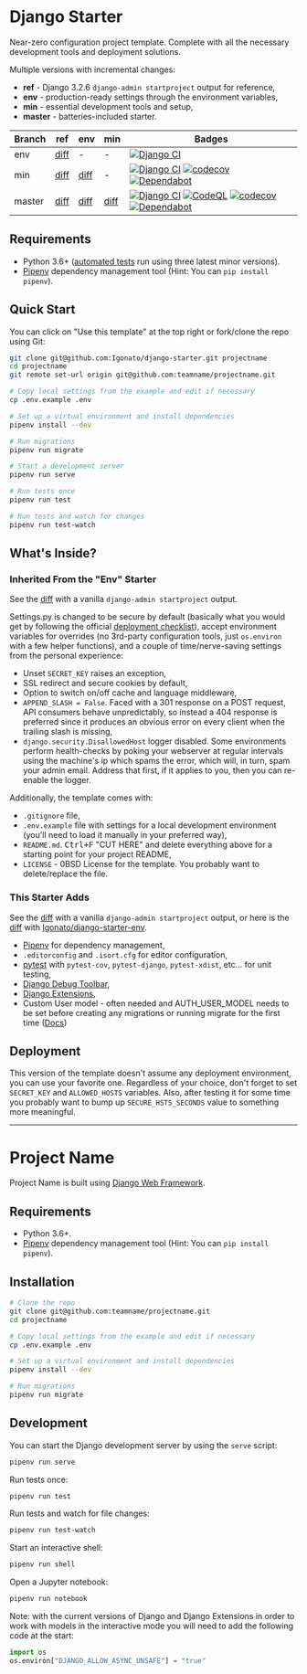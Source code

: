 # Django Starter

Near-zero configuration project template. Complete with all the necessary
development tools and deployment solutions.

Multiple versions with incremental changes:

-   **ref** - Django 3.2.6 `django-admin startproject` output for reference,
-   **env** - production-ready settings through the environment variables,
-   **min** - essential development tools and setup,
-   **master** - batteries-included starter.

| Branch | ref                | env                | min                | Badges                                                                                                                                                                                                                                                                                                                                                                                                                                                                       |
| ------ | ------------------ | ------------------ | ------------------ | ---------------------------------------------------------------------------------------------------------------------------------------------------------------------------------------------------------------------------------------------------------------------------------------------------------------------------------------------------------------------------------------------------------------------------------------------------------------------------- |
| env    | [diff][ref_env]    | -                  | -                  | [![Django CI](https://github.com/Igonato/django-starter-env/actions/workflows/django.yml/badge.svg)][env_ci]                                                                                                                                                                                                                                                                                                                                                                 |
| min    | [diff][ref_min]    | [diff][env_min]    | -                  | [![Django CI](https://github.com/Igonato/django-starter-min/actions/workflows/django.yml/badge.svg)][min_ci] [![codecov](https://codecov.io/gh/Igonato/django-starter-min/branch/master/graph/badge.svg?token=fwKGZIYWoL)](https://codecov.io/gh/Igonato/django-starter-min) [![Dependabot](https://api.dependabot.com/badges/status?host=github&repo=Igonato/django-starter-min)](#)                                                                                        |
| master | [diff][ref_master] | [diff][env_master] | [diff][min_master] | [![Django CI](https://github.com/Igonato/django-starter/actions/workflows/django.yml/badge.svg)][ci] [![CodeQL](https://github.com/Igonato/django-starter/actions/workflows/codeql-analysis.yml/badge.svg)][ql] [![codecov](https://codecov.io/gh/Igonato/django-starter/branch/master/graph/badge.svg?token=sjg69emIfX)](https://codecov.io/gh/Igonato/django-starter) [![Dependabot](https://api.dependabot.com/badges/status?host=github&repo=Igonato/django-starter)](#) |

[ref_env]: https://github.com/Igonato/django-starter/compare/ref...env
[ref_min]: https://github.com/Igonato/django-starter/compare/ref...min
[ref_master]: https://github.com/Igonato/django-starter/compare/ref...master
[env_min]: https://github.com/Igonato/django-starter/compare/env...min
[env_master]: https://github.com/Igonato/django-starter/compare/env...master
[min_master]: https://github.com/Igonato/django-starter/compare/min...master
[env_ci]: https://github.com/Igonato/django-starter-env/actions/workflows/django.yml
[min_ci]: https://github.com/Igonato/django-starter-min/actions/workflows/django.yml
[ci]: https://github.com/Igonato/django-starter/actions/workflows/django.yml
[ql]: https://github.com/Igonato/django-starter/actions/workflows/codeql-analysis.yml

## Requirements

-   Python 3.6+ ([automated tests][ci] run using three latest minor versions).
-   [Pipenv] dependency management tool (Hint: You can `pip install pipenv`).

[pipenv]: https://pipenv.pypa.io/en/latest/

## Quick Start

You can click on "Use this template" at the top right or fork/clone the repo
using Git:

```bash
git clone git@github.com:Igonato/django-starter.git projectname
cd projectname
git remote set-url origin git@github.com:teamname/projectname.git

# Copy local settings from the example and edit if necessary
cp .env.example .env

# Set up a virtual environment and install dependencies
pipenv install --dev

# Run migrations
pipenv run migrate

# Start a development server
pipenv run serve

# Run tests once
pipenv run test

# Run tests and watch for changes
pipenv run test-watch
```

## What's Inside?

### Inherited From the "Env" Starter

See the [diff][ref_env] with a vanilla `django-admin startproject` output.

Settings.py is changed to be secure by default (basically what you would
get by following the official [deployment checklist]), accept environment
variables for overrides (no 3rd-party configuration tools, just `os.environ`
with a few helper functions), and a couple of time/nerve-saving settings from
the personal experience:

-   Unset `SECRET_KEY` raises an exception,
-   SSL redirect and secure cookies by default,
-   Option to switch on/off cache and language middleware,
-   `APPEND_SLASH = False`. Faced with a 301 response on a POST request, API
    consumers behave unpredictably, so instead a 404 response is preferred
    since it produces an obvious error on every client when the trailing slash
    is missing,
-   `django.security.DisallowedHost` logger disabled. Some environments perform
    health-checks by poking your webserver at regular intervals using the
    machine's ip which spams the error, which will, in turn, spam your admin
    email. Address that first, if it applies to you, then you can re-enable the
    logger.

Additionally, the template comes with:

-   `.gitignore` file,
-   `.env.example` file with settings for a local development environment
    (you'll need to load it manually in your preferred way),
-   `README.md`. <kbd>Ctrl+F</kbd> "&#67;UT HERE" and delete everything above
    for a starting point for your project README,
-   `LICENSE` - 0BSD License for the template. You probably want to
    delete/replace the file.

[deployment checklist]: https://docs.djangoproject.com/en/dev/howto/deployment/checklist/

### This Starter Adds

See the [diff][ref_min] with a vanilla `django-admin startproject` output,
or here is the [diff][env_min] with [Igonato/django-starter-env].

-   [Pipenv] for dependency management,
-   `.editorconfig` and `.isort.cfg` for editor configuration,
-   [pytest] with `pytest-cov`, `pytest-django`, `pytest-xdist`, etc...
    for unit testing,
-   [Django Debug Toolbar],
-   [Django Extensions],
-   Custom User model - often needed and AUTH_USER_MODEL needs to be set
    before creating any migrations or running migrate for the first time
    ([Docs](https://docs.djangoproject.com/en/dev/topics/auth/customizing/]))

[igonato/django-starter-env]: https://github.com/Igonato/django-starter-env
[pytest]: https://docs.pytest.org/
[django debug toolbar]: https://django-debug-toolbar.readthedocs.io/
[django extensions]: https://django-extensions.readthedocs.io/

## Deployment

This version of the template doesn't assume any deployment environment, you can
use your favorite one. Regardless of your choice, don't forget to set
`SECRET_KEY` and `ALLOWED_HOSTS` variables. Also, after testing it for some
time you probably want to bump up `SECURE_HSTS_SECONDS` value to something more
meaningful.

---

<!----- CUT HERE ----->

# Project Name

<!-- [![Django CI](https://github.com/teamname/projectname/actions/workflows/django.yml/badge.svg)](https://github.com/teamname/projectname/actions/workflows/django.yml) -->

Project Name is built using [Django Web Framework].

[django web framework]: https://www.djangoproject.com/

## Requirements

-   Python 3.6+.
-   [Pipenv] dependency management tool (Hint: You can `pip install pipenv`).

[pipenv]: https://pipenv.pypa.io/en/latest/

## Installation

```bash
# Clone the repo
git clone git@github.com:teamname/projectname.git
cd projectname

# Copy local settings from the example and edit if necessary
cp .env.example .env

# Set up a virtual environment and install dependencies
pipenv install --dev

# Run migrations
pipenv run migrate
```

## Development

You can start the Django development server by using the `serve` script:

```bash
pipenv run serve
```

Run tests once:

```bash
pipenv run test
```

Run tests and watch for file changes:

```bash
pipenv run test-watch
```

Start an interactive shell:

```bash
pipenv run shell
```

Open a Jupyter notebook:

```bash
pipenv run notebook
```

Note: with the current versions of Django and Django Extensions in order to work
with models in the interactive mode you will need to add the following code at
the start:

```python
import os
os.environ["DJANGO_ALLOW_ASYNC_UNSAFE"] = "true"
```
